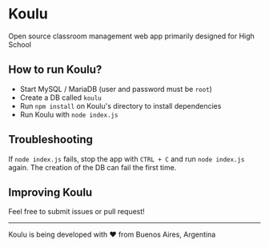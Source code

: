 # Koulu

Open source classroom management web app primarily designed for High School

## How to run Koulu?
* Start MySQL / MariaDB (user and password must be `root`)
* Create a DB called `koulu`
* Run `npm install` on Koulu's directory to install dependencies
* Run Koulu with `node index.js`

## Troubleshooting
If `node index.js` fails, stop the app with `CTRL + C` and run `node index.js` again. The creation of the DB can fail the first time.

## Improving Koulu
Feel free to submit issues or pull request!

---

Koulu is being developed with :heart: from Buenos Aires, Argentina